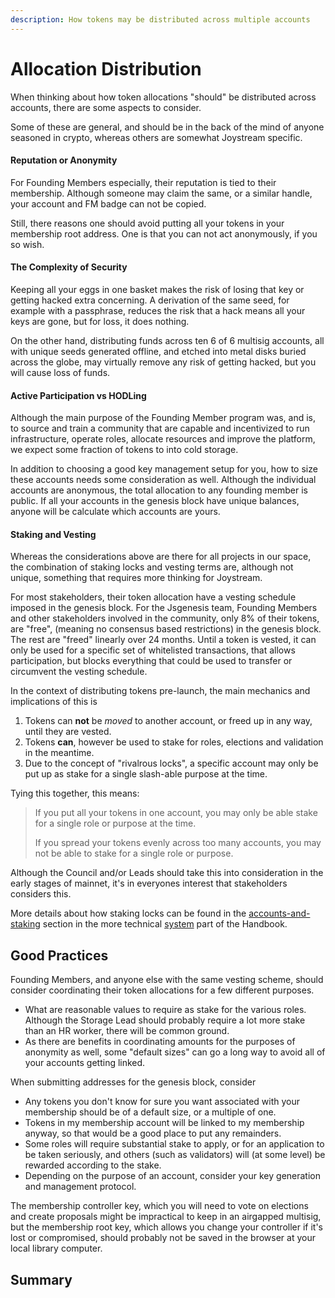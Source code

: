 ```yaml
---
description: How tokens may be distributed across multiple accounts
---
```


# Allocation Distribution

When thinking about how token allocations "should" be distributed across accounts, there are some aspects to consider.

Some of these are general, and should be in the back of the mind of anyone seasoned in crypto, whereas others are somewhat Joystream specific.

#### Reputation or Anonymity

For Founding Members especially, their reputation is tied to their membership. Although someone may claim the same, or a similar handle, your account and FM badge can not be copied.

Still, there reasons one should avoid putting all your tokens in your membership root address. One is that you can not act anonymously, if you so wish.

#### The Complexity of Security

Keeping all your eggs in one basket makes the risk of losing that key or getting hacked extra concerning. A derivation of the same seed, for example with a passphrase, reduces the risk that a hack means all your keys are gone, but for loss, it does nothing.

On the other hand, distributing funds across ten 6 of 6 multisig accounts, all with unique seeds generated offline, and etched into metal disks buried across the globe, may virtually remove any risk of getting hacked, but you will cause loss of funds.

#### Active Participation vs HODLing

Although the main purpose of the Founding Member program was, and is, to source and train a community that are capable and incentivized to run infrastructure, operate roles, allocate resources and improve the platform, we expect some fraction of tokens to into cold storage.&#x20;

In addition to choosing a good key management setup for you, how to size these accounts needs some consideration as well. Although the individual accounts are anonymous, the total allocation to any founding member is public. If all your accounts in the genesis block have unique balances, anyone will be calculate which accounts are yours.

#### Staking and Vesting

Whereas the considerations above are there for all projects in our space, the combination of staking locks and vesting terms are, although not unique, something that requires more thinking for Joystream.

For most stakeholders, their token allocation have a vesting schedule imposed in the genesis block. For the Jsgenesis team, Founding Members and other stakeholders involved in the community, only 8% of their tokens, are "free", (meaning no consensus based restrictions) in the genesis block. The rest are "freed" linearly over 24 months. Until a token is vested, it can only be used for a specific set of whitelisted transactions, that allows participation, but blocks everything that could be used to transfer or circumvent the vesting schedule.&#x20;

In the context of distributing tokens pre-launch, the main mechanics and implications of this is

1. Tokens can **not** be _moved_ to another account, or freed up in any way, until they are vested.
2. Tokens **can**, however be used to stake for roles, elections and validation in the meantime.
3. Due to the concept of "rivalrous locks", a specific account may only be put up as stake for a single slash-able purpose at the time.

Tying this together, this means:

> If you put all your tokens in one account, you may only be able stake for a single role or purpose at the time.
>
> If you spread your tokens evenly across too many accounts, you may not be able to stake for a single role or purpose.

Although the Council and/or Leads should take this into consideration in the early stages of mainnet, it's in everyones interest that stakeholders considers this.

More details about how staking locks can be found in the [accounts-and-staking](../../system/accounts-and-staking/ "mention") section in the more technical [system](broken-reference) part of the Handbook.

## Good Practices

Founding Members, and anyone else with the same vesting scheme, should consider coordinating their token allocations for a few different purposes.

* What are reasonable values to require as stake for the various roles. Although the Storage Lead should probably require a lot more stake than an HR worker, there will be common ground.
* As there are benefits in coordinating amounts for the purposes of anonymity as well, some "default sizes" can go a long way to avoid all of your accounts getting linked.

When submitting addresses for the genesis block, consider

* Any tokens you don't know for sure you want associated with your membership should be of a default size, or a multiple of one.
* Tokens in my membership account will be linked to my membership anyway, so that would be a good place to put any remainders.
* Some roles will require substantial stake to apply, or for an application to be taken seriously, and others (such as validators) will (at some level) be rewarded according to the stake.
* Depending on the purpose of an account, consider your key generation and management protocol.

The membership controller key, which you will need to vote on elections and create proposals might be impractical to keep in an airgapped multisig, but the membership root key, which allows you change your controller if it's lost or compromised, should probably not be saved in the browser at your local library computer.



## Summary

